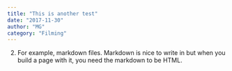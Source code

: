 ```yaml
---
title: "This is another test"
date: "2017-11-30"
author: "MG"
category: "Filming"
---
```




2) For example, markdown files. Markdown is nice to write in but when you build a page with it, you need the markdown to be HTML.
